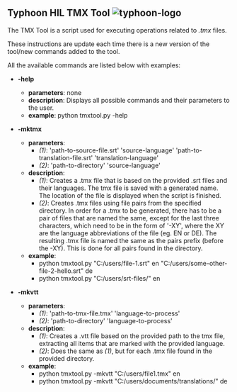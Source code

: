 ## Typhoon HIL TMX Tool ![typhoon-logo](https://www.typhoon-hil.com/wp-content/uploads/2019/07/logo-white.png)

The TMX Tool is a script used for executing operations related to *.tmx* files.

These instructions are update each time there is a new version of the tool/new 
commands added to the tool.

All the available commands are listed below with examples:

*  **-help**
    * **parameters**: none
    * **description**: Displays all possible commands and their parameters to the user.
    * **example**: python tmxtool.py -help

* **-mktmx**
    * **parameters**:
        * _(1)_: 'path-to-source-file.srt' 'source-language' 'path-to-translation-file.srt' 'translation-language' 
        * _(2)_: 'path-to-directory' 'source-language'
    * **description**: 
        * _(1)_: Creates a .tmx file that is based on the provided .srt files and their languages. The tmx file is saved with a generated name. The location of the file is displayed when the script is finished.
        * _(2)_: Creates .tmx files using file pairs from the specified directory. In order for a .tmx to be generated, there has to be a pair of files that are named the same, except for the last three characters, which need to be in the form of '-XY', where the XY are the language abbreviations of the file (eg. EN or DE). The resulting .tmx file is named the same as the pairs prefix (before the -XY). This is done for all pairs found in the directory.
    * **example**: 
        * python tmxtool.py "C:/users/file-1.srt" en "C:/users/some-other-file-2-hello.srt" de
        * python tmxtool.py "C:/users/srt-files/" en
    

* **-mkvtt**
    * **parameters**:
        * _(1)_: 'path-to-tmx-file.tmx' 'language-to-process'
        * _(2)_: 'path-to-directory' 'language-to-process'
    * **description**: 
        * _(1)_: Creates a .vtt file based on the provided path to the tmx file, extracting all items that are marked with the provided language.
        * _(2)_: Does the same as _(1)_, but for each .tmx file found in the provided directory.
    * **example**:
        * python tmxtool.py -mkvtt "C:/users/file1.tmx" en
        * python tmxtool.py -mkvtt "C:/users/documents/translations/" de
